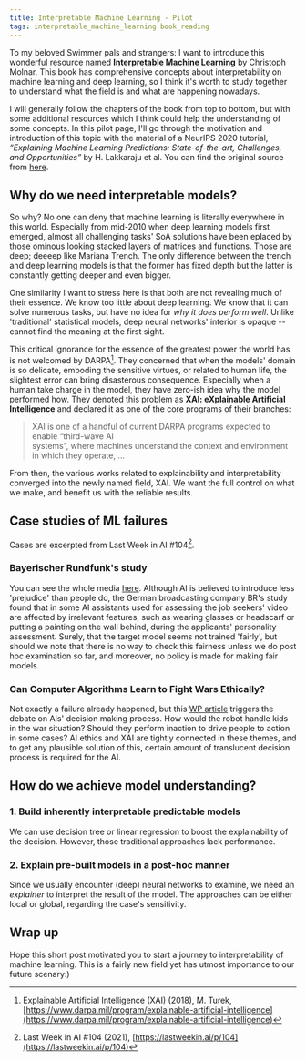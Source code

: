 ```yaml
---
title: Interpretable Machine Learning - Pilot
tags: interpretable_machine_learning book_reading
---
```


To my beloved Swimmer pals and strangers: I want to introduce this wonderful
resource named [**Interpretable Machine Learning**](https://christophm.github.io/interpretable-ml-book/)
by Christoph Molnar. This book has comprehensive concepts about interpretability
on machine learning and deep learning, so I think it's worth to study together
to understand what the field is and what are happening nowadays.

I will generally follow the chapters of the book from top to bottom, but with
some additional resources which I think could help the understanding of some
concepts. In this pilot page, I'll go through the motivation and introduction
of this topic with the material of a NeurIPS 2020 tutorial, *“Explaining Machine 
Learning Predictions: State-of-the-art, Challenges, and Opportunities”* by H.
Lakkaraju et al. You can find the original source from [here](https://explainml-tutorial.github.io/neurips20). 


## Why do we need interpretable models?

So why? No one can deny that machine learning is literally everywhere in this
world. Especially from mid-2010 when deep learning models first emerged, almost
all challenging tasks' SoA solutions have been eplaced by those ominous looking stacked
layers of matrices and functions. Those are deep; deeeep like Mariana Trench.
The only difference between the trench and deep learning models is that the former
has fixed depth but the latter is constantly getting deeper and even bigger.

One similarity I want to stress here is that both are not revealing much of their
essence. We know too little about deep learning. We know that it can solve numerous
tasks, but have no idea for *why it does perform well*. Unlike 'traditional' 
statistical models, deep neural networks' interior is opaque -- cannot find the
meaning at the first sight.

This critical ignorance for the essence of the greatest power the world has is not
welcomed by DARPA[^1]. They concerned that when the models' domain is so delicate,
emboding the sensitive virtues, or related to human life, the slightest error can
bring disasterous consequence. Especially when a human take charge in the
model, they have zero-ish idea why the model performed how.
They denoted this problem as **XAI: eXplainable Artificial Intelligence** and 
declared it as one of the core programs of their branches:
> XAI is one of a handful of current DARPA programs expected to enable “third-wave AI \
systems”, where machines understand the context and environment in which they operate,  ...

From then, the various works related to explainability and interpretability
converged into the newly named field, XAI. We want the full control on what we
make, and benefit us with the reliable results.


## Case studies of ML failures

Cases are excerpted from Last Week in AI #104[^2].

### Bayerischer Rundfunk's study

You can see the whole media [here](https://web.br.de/interaktiv/ki-bewerbung/en/).
Although AI is believed to introduce less 'prejudice' than people do, the German
broadcasting company BR's study found that in some AI assistants used for assessing
the job seekers' video are affected by irrelevant features, such as wearing glasses
or headscarf or putting a painting on the wall behind, during the applicants' 
personality assessment. Surely, that the target model seems not trained 'fairly',
but should we note that there is no way to check this fairness unless we do post hoc
examination so far, and moreover, no policy is made for making fair models. 


### Can Computer Algorithms Learn to Fight Wars Ethically?

Not exactly a failure already happened, but this [WP article](https://www.washingtonpost.com/magazine/2021/02/17/pentagon-funds-killer-robots-but-ethics-are-under-debate/)
triggers the debate on AIs' decision making process. How would the robot handle
kids in the war situation? Should they perform inaction to drive people to action
in some cases? AI ethics and XAI are tightly connected in these themes, and to get
any plausible solution of this, certain amount of translucent decision process
is required for the AI.


## How do we achieve model understanding?

### 1. Build inherently interpretable predictable models

We can use decision tree or linear regression to boost the explainability
of the decision. However, those traditional approaches lack performance.

### 2. Explain pre-built models in a post-hoc manner

Since we usually encounter (deep) neural networks to examine, we need an *explainer*
to interpret the result of the model. The approaches can be either local or
global, regarding the case's sensitivity.


## Wrap up

Hope this short post motivated you to start a journey to interpretability of
machine learning. This is a fairly new field yet has utmost importance to our
future scenary:)


[^1]: Explainable Artificial Intelligence (XAI) (2018), M. Turek, [https://www.darpa.mil/program/explainable-artificial-intelligence](https://www.darpa.mil/program/explainable-artificial-intelligence)
[^2]: Last Week in AI #104 (2021), [https://lastweekin.ai/p/104](https://lastweekin.ai/p/104)
